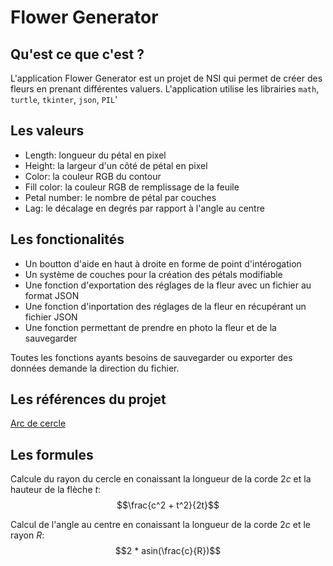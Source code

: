 # Flower Generator

## Qu'est ce que c'est ?
L'application Flower Generator est un projet de NSI qui permet de créer des fleurs en prenant différentes valuers. L'application utilise les librairies `math`, `turtle`, `tkinter`, `json`, `PIL`'

## Les valeurs
- Length: longueur du pétal en pixel
- Height: la largeur d'un côté de pétal en pixel
- Color: la couleur RGB du contour
- Fill color: la couleur RGB de remplissage de la feuile
- Petal number: le nombre de pétal par couches
- Lag: le décalage en degrés par rapport à l'angle au centre

## Les fonctionalités
- Un boutton d'aide en haut à droite en forme de point d'intérogation
- Un système de couches pour la création des pétals modifiable
- Une fonction d'exportation des réglages de la fleur avec un fichier au format JSON
- Une fonction d'inportation des réglages de la fleur en récupérant un fichier JSON
- Une fonction permettant de prendre en photo la fleur et de la sauvegarder

Toutes les fonctions ayants besoins de sauvegarder ou exporter des données demande la direction du fichier.

## Les références du projet
[Arc de cercle](https://fr.wikipedia.org/wiki/Arc_de_cercle)

## Les formules

Calcule du rayon du cercle en conaissant la longueur de la corde $2c$ et la hauteur de la flèche $t$:
$$\frac{c^2 + t^2}{2t}$$

Calcul de l'angle au centre en conaissant la longueur de la corde $2c$ et le rayon $R$:
$$2 * asin(\frac{c}{R})$$